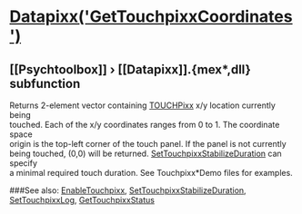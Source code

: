 # [Datapixx('GetTouchpixxCoordinates')](Datapixx-GetTouchpixxCoordinates) 
## [[Psychtoolbox]] &#8250; [[Datapixx]].{mex*,dll} subfunction


Returns 2-element vector containing [TOUCHPixx](TOUCHPixx) x/y location currently being  
touched. Each of the x/y coordinates ranges from 0 to 1. The coordinate space  
origin is the top-left corner of the touch panel. If the panel is not currently  
being touched, (0,0) will be returned. [SetTouchpixxStabilizeDuration](SetTouchpixxStabilizeDuration) can specify  
a minimal required touch duration. See Touchpixx\*Demo files for examples.  
  


###See also:
[EnableTouchpixx](Datapixx-EnableTouchpixx), [SetTouchpixxStabilizeDuration](Datapixx-SetTouchpixxStabilizeDuration), [SetTouchpixxLog](Datapixx-SetTouchpixxLog), [GetTouchpixxStatus](Datapixx-GetTouchpixxStatus)
